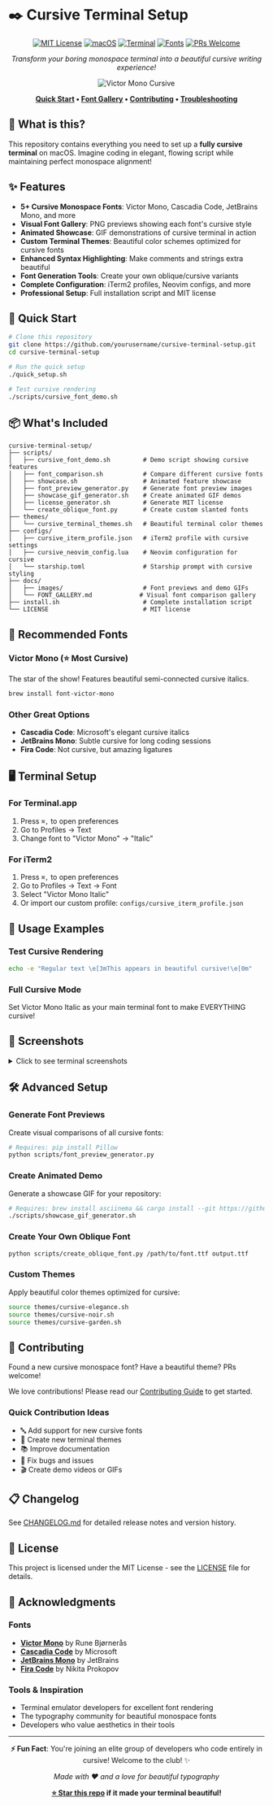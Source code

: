 # ✒️ Cursive Terminal Setup

<div align="center">

[![MIT License](https://img.shields.io/badge/License-MIT-blue.svg)](LICENSE)
[![macOS](https://img.shields.io/badge/macOS-12%2B-success.svg)](https://www.apple.com/macos/)
[![Terminal](https://img.shields.io/badge/Terminal-iTerm2%20%7C%20Terminal.app-lightgrey.svg)](#terminal-setup)
[![Fonts](https://img.shields.io/badge/Fonts-5%2B%20Cursive-purple.svg)](#recommended-fonts)
[![PRs Welcome](https://img.shields.io/badge/PRs-welcome-brightgreen.svg)](CONTRIBUTING.md)

*Transform your boring monospace terminal into a beautiful cursive writing experience!*

![Victor Mono Cursive](https://raw.githubusercontent.com/rubjo/victor-mono/master/public/header.gif)

**[Quick Start](#-quick-start) • [Font Gallery](docs/FONT_GALLERY.md) • [Contributing](CONTRIBUTING.md) • [Troubleshooting](TROUBLESHOOTING.md)**

</div>

## 🎨 What is this?

This repository contains everything you need to set up a **fully cursive terminal** on macOS. Imagine coding in elegant, flowing script while maintaining perfect monospace alignment!

## ✨ Features

- **5+ Cursive Monospace Fonts**: Victor Mono, Cascadia Code, JetBrains Mono, and more
- **Visual Font Gallery**: PNG previews showing each font's cursive style
- **Animated Showcase**: GIF demonstrations of cursive terminal in action
- **Custom Terminal Themes**: Beautiful color schemes optimized for cursive fonts
- **Enhanced Syntax Highlighting**: Make comments and strings extra beautiful
- **Font Generation Tools**: Create your own oblique/cursive variants
- **Complete Configuration**: iTerm2 profiles, Neovim configs, and more
- **Professional Setup**: Full installation script and MIT license

## 🚀 Quick Start

```bash
# Clone this repository
git clone https://github.com/yourusername/cursive-terminal-setup.git
cd cursive-terminal-setup

# Run the quick setup
./quick_setup.sh

# Test cursive rendering
./scripts/cursive_font_demo.sh
```

## 📦 What's Included

```
cursive-terminal-setup/
├── scripts/
│   ├── cursive_font_demo.sh         # Demo script showing cursive features
│   ├── font_comparison.sh           # Compare different cursive fonts
│   ├── showcase.sh                  # Animated feature showcase
│   ├── font_preview_generator.py    # Generate font preview images
│   ├── showcase_gif_generator.sh    # Create animated GIF demos
│   ├── license_generator.sh         # Generate MIT license
│   └── create_oblique_font.py       # Create custom slanted fonts
├── themes/
│   └── cursive_terminal_themes.sh   # Beautiful terminal color themes
├── configs/
│   ├── cursive_iterm_profile.json   # iTerm2 profile with cursive settings
│   ├── cursive_neovim_config.lua    # Neovim configuration for cursive
│   └── starship.toml                # Starship prompt with cursive styling
├── docs/
│   ├── images/                      # Font previews and demo GIFs
│   └── FONT_GALLERY.md             # Visual font comparison gallery
├── install.sh                       # Complete installation script
└── LICENSE                          # MIT license
```

## 🎯 Recommended Fonts

### Victor Mono (⭐ Most Cursive)
The star of the show! Features beautiful semi-connected cursive italics.
```bash
brew install font-victor-mono
```

### Other Great Options
- **Cascadia Code**: Microsoft's elegant cursive italics
- **JetBrains Mono**: Subtle cursive for long coding sessions
- **Fira Code**: Not cursive, but amazing ligatures

## 🖥️ Terminal Setup

### For Terminal.app
1. Press `⌘,` to open preferences
2. Go to Profiles → Text
3. Change font to "Victor Mono" → "Italic"

### For iTerm2
1. Press `⌘,` to open preferences
2. Go to Profiles → Text → Font
3. Select "Victor Mono Italic"
4. Or import our custom profile: `configs/cursive_iterm_profile.json`

## 🌈 Usage Examples

### Test Cursive Rendering
```bash
echo -e "Regular text \e[3mThis appears in beautiful cursive!\e[0m"
```

### Full Cursive Mode
Set Victor Mono Italic as your main terminal font to make EVERYTHING cursive!

## 📸 Screenshots

<details>
<summary>Click to see terminal screenshots</summary>

### Code Comments in Cursive
```javascript
// This comment appears in beautiful flowing script
const message = "Even strings can be cursive!";
```

### Git Output
Git commands show metadata in elegant cursive italics.

### Man Pages
Manual pages render with cursive emphasis for readability.

</details>

## 🛠️ Advanced Setup

### Generate Font Previews
Create visual comparisons of all cursive fonts:
```bash
# Requires: pip install Pillow
python scripts/font_preview_generator.py
```

### Create Animated Demo
Generate a showcase GIF for your repository:
```bash
# Requires: brew install asciinema && cargo install --git https://github.com/asciinema/agg
./scripts/showcase_gif_generator.sh
```

### Create Your Own Oblique Font
```bash
python scripts/create_oblique_font.py /path/to/font.ttf output.ttf
```

### Custom Themes
Apply beautiful color themes optimized for cursive:
```bash
source themes/cursive-elegance.sh
source themes/cursive-noir.sh
source themes/cursive-garden.sh
```

## 🤝 Contributing

Found a new cursive monospace font? Have a beautiful theme? PRs welcome!

We love contributions! Please read our [Contributing Guide](CONTRIBUTING.md) to get started.

### Quick Contribution Ideas
- 🔤 Add support for new cursive fonts
- 🎨 Create new terminal themes
- 📚 Improve documentation
- 🐛 Fix bugs and issues
- 🎬 Create demo videos or GIFs

## 📋 Changelog

See [CHANGELOG.md](CHANGELOG.md) for detailed release notes and version history.

## 📝 License

This project is licensed under the MIT License - see the [LICENSE](LICENSE) file for details.

## 🙏 Acknowledgments

### Fonts
- **[Victor Mono](https://rubjo.github.io/victor-mono/)** by Rune Bjørnerås
- **[Cascadia Code](https://github.com/microsoft/cascadia-code)** by Microsoft
- **[JetBrains Mono](https://www.jetbrains.com/lp/mono/)** by JetBrains
- **[Fira Code](https://github.com/tonsky/FiraCode)** by Nikita Prokopov

### Tools & Inspiration
- Terminal emulator developers for excellent font rendering
- The typography community for beautiful monospace fonts
- Developers who value aesthetics in their tools

---

<div align="center">

**⚡ Fun Fact**: You're joining an elite group of developers who code entirely in cursive! Welcome to the club! ✨

*Made with ❤️ and a love for beautiful typography*

**[⭐ Star this repo](../../stargazers) if it made your terminal beautiful!**

</div>